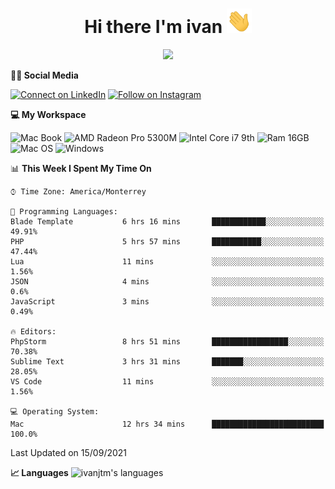 <h1 align="center">Hi there I'm ivan <img src="https://raw.githubusercontent.com/ABSphreak/ABSphreak/master/gifs/Hi.gif" width="40px" /></h1>
<div align="center">
<img src="http://github-readme-streak-stats.herokuapp.com?user=ivanjtm&hide_border=true&background=00000000&border=FFFFFF00&sideNums=A8A8A8&sideLabels=A8A8A8&currStreakNum=FFC93C&dates=A8A8A8)](https://git.io/streak-stats"/>
</div>

**👦🏻 Social Media**

[![Connect on LinkedIn](https://img.shields.io/badge/LinkedIn-%230077B5.svg?&style=flat-square&logo=linkedin&logoColor=white)](https://www.linkedin.com/in/ivanjtm)
[![Follow on Instagram](https://img.shields.io/badge/Instagram-E4405F?style=flat-square&logo=instagram&logoColor=white)](https://www.instagram.com/ivanjtm)

**💻 My Workspace**

![Mac Book](https://img.shields.io/badge/Apple-MacBook_Pro_2019-999999?style=flat-square&logo=apple&logoColor=white)
![AMD Radeon Pro 5300M](https://img.shields.io/badge/AMD-Radeon_Pro_5300M-ED1C24?style=flat-square&logo=amd&logoColor=white)
![Intel Core i7 9th](https://img.shields.io/badge/Intel-Core_i7_9th-0071C5?style=flat-square&logo=intel&logoColor=white)
![Ram 16GB](https://img.shields.io/badge/RAM-16GB-230071C5?style=flat-square&logoColor=white)
![Mac OS](https://img.shields.io/badge/Mac%20OS-000000?style=flat-square&logo=apple&logoColor=white)
![Windows](https://img.shields.io/badge/Windows-0078D6?style=flat-square&logo=windows&logoColor=white)


<!--START_SECTION:waka-->
📊 **This Week I Spent My Time On** 

```text
⌚︎ Time Zone: America/Monterrey

💬 Programming Languages: 
Blade Template           6 hrs 16 mins       ████████████░░░░░░░░░░░░░   49.91% 
PHP                      5 hrs 57 mins       ███████████░░░░░░░░░░░░░░   47.44% 
Lua                      11 mins             ░░░░░░░░░░░░░░░░░░░░░░░░░   1.56% 
JSON                     4 mins              ░░░░░░░░░░░░░░░░░░░░░░░░░   0.6% 
JavaScript               3 mins              ░░░░░░░░░░░░░░░░░░░░░░░░░   0.49%

🔥 Editors: 
PhpStorm                 8 hrs 51 mins       █████████████████░░░░░░░░   70.38% 
Sublime Text             3 hrs 31 mins       ███████░░░░░░░░░░░░░░░░░░   28.05% 
VS Code                  11 mins             ░░░░░░░░░░░░░░░░░░░░░░░░░   1.56%

💻 Operating System: 
Mac                      12 hrs 34 mins      █████████████████████████   100.0%

```


 Last Updated on 15/09/2021
<!--END_SECTION:waka-->
**📈 Languages**
 ![ivanjtm's languages](https://wakatime.com/share/@ivanjtm/a32f83c6-d0c9-49a4-a5ae-d0440b950377.svg)
